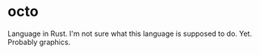 # octo
Language in Rust.
I'm not sure what this language is supposed to do. Yet. Probably graphics.

